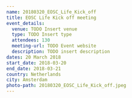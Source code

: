 ```yaml
---
name: 20180320_EOSC_Life_Kick_off
title: EOSC Life Kick off meeting
event_details: 
  venue: TODO Insert venue
  type: TODO Insert type
  attendees: 130
  meeting-url: TODO Event website
  description: TODO insert description    
dates: 20 March 2018
start_date: 2018-03-20
end_date: 2018-03-21
country: Netherlands
city: Amsterdam
photo-path: 20180320_EOSC_Life_Kick_off.jpeg
---
```


